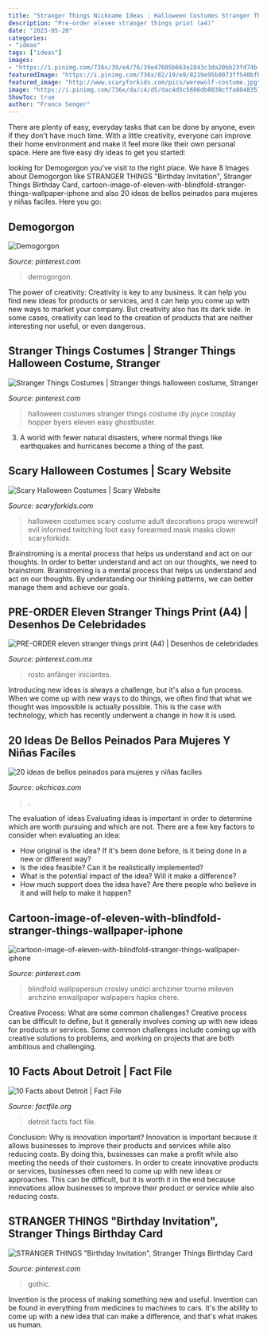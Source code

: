 ```yaml
---
title: "Stranger Things Nickname Ideas : Halloween Costumes Stranger Things Costume Diy Joyce Cosplay Hopper Byers Eleven Easy Ghostbuster"
description: "Pre-order eleven stranger things print (a4)"
date: "2023-05-20"
categories:
- "ideas"
tags: ["ideas"]
images:
- "https://i.pinimg.com/736x/39/e4/76/39e47605b663e2843c3da20bb23fd74b.jpg"
featuredImage: "https://i.pinimg.com/736x/82/19/e9/8219e95b8073ff540bfb304b0c064e46.jpg"
featured_image: "http://www.scaryforkids.com/pics/werewolf-costume.jpg"
image: "https://i.pinimg.com/736x/da/c4/d5/dac4d5c5606db8038cffa8048357651a.jpg"
ShowToc: true
author: "Franco Senger"
---
```



There are plenty of easy, everyday tasks that can be done by anyone, even if they don't have much time. With a little creativity, everyone can improve their home environment and make it feel more like their own personal space. Here are five easy diy ideas to get you started: 

	

		
looking for Demogorgon you've visit to the right place. We have 8 Images about Demogorgon like STRANGER THINGS &quot;Birthday Invitation&quot;, Stranger Things Birthday Card, cartoon-image-of-eleven-with-blindfold-stranger-things-wallpaper-iphone and also 20 ideas de bellos peinados para mujeres y niñas faciles. Here you go:
		
    
## Demogorgon

<img loading=lazy src="https://i.pinimg.com/736x/10/2b/b2/102bb2fef87e71a94d7da8b78af67554.jpg" onerror="this.onerror=null;this.src='https://tse3.mm.bing.net/th?id=OIP.2kErQ1shntYn_wNgbm_b5gHaKS&amp;pid=15.1';" alt="Demogorgon">

_Source: pinterest.com_

>demogorgon. 

	

The power of creativity:
Creativity is key to any business. It can help you find new ideas for products or services, and it can help you come up with new ways to market your company. But creativity also has its dark side. In some cases, creativity can lead to the creation of products that are neither interesting nor useful, or even dangerous.

    
## Stranger Things Costumes | Stranger Things Halloween Costume, Stranger

<img loading=lazy src="https://i.pinimg.com/736x/da/c4/d5/dac4d5c5606db8038cffa8048357651a.jpg" onerror="this.onerror=null;this.src='https://tse3.mm.bing.net/th?id=OIP.j9cLq84S4vrkNmfyWUvhCwHaJ3&amp;pid=15.1';" alt="Stranger Things Costumes | Stranger things halloween costume, Stranger">

_Source: pinterest.com_

>halloween costumes stranger things costume diy joyce cosplay hopper byers eleven easy ghostbuster. 

	

3. A world with fewer natural disasters, where normal things like earthquakes and hurricanes become a thing of the past. 

    
## Scary Halloween Costumes | Scary Website

<img loading=lazy src="http://www.scaryforkids.com/pics/werewolf-costume.jpg" onerror="this.onerror=null;this.src='https://tse3.mm.bing.net/th?id=OIP.veoRfXtNDbhxlLtvLzJ63QHaHa&amp;pid=15.1';" alt="Scary Halloween Costumes | Scary Website">

_Source: scaryforkids.com_

>halloween costumes scary costume adult decorations props werewolf evil informed twitching foot easy forearmed mask masks clown scaryforkids. 

	

Brainstroming is a mental process that helps us understand and act on our thoughts.
In order to better understand and act on our thoughts, we need to brainstrom. Brainstroming is a mental process that helps us understand and act on our thoughts. By understanding our thinking patterns, we can better manage them and achieve our goals.

    
## PRE-ORDER Eleven Stranger Things Print (A4) | Desenhos De Celebridades

<img loading=lazy src="https://i.pinimg.com/736x/82/19/e9/8219e95b8073ff540bfb304b0c064e46.jpg" onerror="this.onerror=null;this.src='https://tse4.mm.bing.net/th?id=OIP.3n3rfRfY5elPHmrLVbHN6gHaKe&amp;pid=15.1';" alt="PRE-ORDER eleven stranger things print (A4) | Desenhos de celebridades">

_Source: pinterest.com.mx_

>rosto anfänger iniciantes. 

	

Introducing new ideas is always a challenge, but it's also a fun process. When we come up with new ways to do things, we often find that what we thought was impossible is actually possible. This is the case with technology, which has recently underwent a change in how it is used. 

    
## 20 Ideas De Bellos Peinados Para Mujeres Y Niñas Faciles

<img loading=lazy src="https://www.okchicas.com/wp-content/uploads/2016/02/20-ideas-de-peinados-recogidos-13-700x700.jpg" onerror="this.onerror=null;this.src='https://tse1.mm.bing.net/th?id=OIP.MXKArx6Fmxnn54lnvqNdpgHaHa&amp;pid=15.1';" alt="20 ideas de bellos peinados para mujeres y niñas faciles">

_Source: okchicas.com_

>. 

	

The evaluation of ideas
Evaluating ideas is important in order to determine which are worth pursuing and which are not. There are a few key factors to consider when evaluating an idea:
- How original is the idea? If it's been done before, is it being done in a new or different way?
- Is the idea feasible? Can it be realistically implemented?
- What is the potential impact of the idea? Will it make a difference?
- How much support does the idea have? Are there people who believe in it and will help to make it happen?

    
## Cartoon-image-of-eleven-with-blindfold-stranger-things-wallpaper-iphone

<img loading=lazy src="https://i.pinimg.com/736x/02/38/65/023865b64aa7f40581a999567bd2ee13.jpg" onerror="this.onerror=null;this.src='https://tse2.mm.bing.net/th?id=OIP.p18nsOrMvq_6gmTcfzbUlgHaNJ&amp;pid=15.1';" alt="cartoon-image-of-eleven-with-blindfold-stranger-things-wallpaper-iphone">

_Source: pinterest.com_

>blindfold wallpapersun crosley undici archziner tourne mileven archzine enwallpaper walpapers hapke chere. 

	

Creative Process: What are some common challenges?
Creative process can be difficult to define, but it generally involves coming up with new ideas for products or services. Some common challenges include coming up with creative solutions to problems, and working on projects that are both ambitious and challenging.

    
## 10 Facts About Detroit | Fact File

<img loading=lazy src="https://factfile.org/wp-content/uploads/2016/08/Detroit.jpg" onerror="this.onerror=null;this.src='https://tse4.mm.bing.net/th?id=OIP.Q7JPe8jatPiK0THoSRuSPwHaEL&amp;pid=15.1';" alt="10 Facts about Detroit | Fact File">

_Source: factfile.org_

>detroit facts fact file. 

	

Conclusion: Why is innovation important?
Innovation is important because it allows businesses to improve their products and services while also reducing costs. By doing this, businesses can make a profit while also meeting the needs of their customers. In order to create innovative products or services, businesses often need to come up with new ideas or approaches. This can be difficult, but it is worth it in the end because innovations allow businesses to improve their product or service while also reducing costs.

    
## STRANGER THINGS &quot;Birthday Invitation&quot;, Stranger Things Birthday Card

<img loading=lazy src="https://i.pinimg.com/736x/39/e4/76/39e47605b663e2843c3da20bb23fd74b.jpg" onerror="this.onerror=null;this.src='https://tse2.mm.bing.net/th?id=OIP.DJhoriohxLhjSzNuKCiX_QHaJ3&amp;pid=15.1';" alt="STRANGER THINGS &quot;Birthday Invitation&quot;, Stranger Things Birthday Card">

_Source: pinterest.com_

>gothic. 

	

Invention is the process of making something new and useful. Invention can be found in everything from medicines to machines to cars. It's the ability to come up with a new idea that can make a difference, and that's what makes us human.

